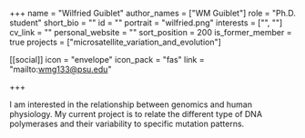 +++
name = "Wilfried Guiblet"
author_names = ["WM Guiblet"]
role = "Ph.D. student"
short_bio = ""
id = ""
portrait = "wilfried.png"
interests = ["", ""]
cv_link = ""
personal_website = ""
sort_position = 200
is_former_member = true
projects = ["microsatellite_variation_and_evolution"]

[[social]]
    icon = "envelope"
    icon_pack = "fas"
    link = "mailto:wmg133@psu.edu"

+++

I am interested in the relationship between genomics and human
physiology.  My current project is to relate the different type of
DNA polymerases and their variability to specific mutation patterns.
